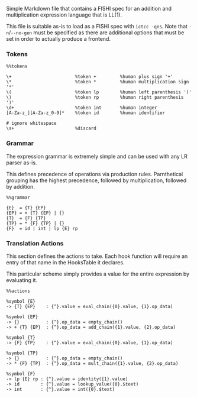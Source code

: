Simple Markdown file that contains a FISHI spec for an addition and
multiplication expression language that is LL(1).

This file is suitable as-is to load as a FISHI spec with `ictcc -qns`. Note that
`-n`/`--no-gen` must be specified as there are additional options that must be
set in order to actually produce a frontend.

### Tokens

```fishi
%%tokens

\+                        %token +         %human plus sign '+'
\*                        %token *         %human multiplication sign '*'
\(                        %token lp        %human left parenthesis '('
\)                        %token rp        %human right parenthesis ')'
\d+                       %token int       %human integer
[A-Za-z_][A-Za-z_0-9]*    %token id        %human identifier

# ignore whitespace
\s+                       %discard
```

### Grammar

The expression grammar is extremely simple and can be used with any LR parser
as-is.

This defines precedence of operations via production rules. Parnthetical
grouping has the highest precedence, followed by multiplication, followed by
addition.

```fishi
%%grammar

{E}  = {T} {EP}
{EP} = + {T} {EP} | {}
{T}  = {F} {TP}
{TP} = * {F} {TP} | {}
{F}  = id | int | lp {E} rp
```

### Translation Actions

This section defines the actions to take. Each hook function will require an
entry of that name in the HooksTable it declares.

This particular scheme simply provides a value for the entire expression by
evaluating it.

```fishi
%%actions

%symbol {E}
-> {T} {EP}    : {^}.value = eval_chain({0}.value, {1}.op_data)

%symbol {EP}
-> {}          : {^}.op_data = empty_chain()
-> + {T} {EP}  : {^}.op_data = add_chain({1}.value, {2}.op_data)

%symbol {T}
-> {F} {TP}    : {^}.value = eval_chain({0}.value, {1}.op_data)

%symbol {TP}
-> {}          : {^}.op_data = empty_chain()
-> * {F} {TP}  : {^}.op_data = mult_chain({1}.value, {2}.op_data)

%symbol {F}
-> lp {E} rp : {^}.value = identity({1}.value)
-> id        : {^}.value = lookup_value({0}.$text)
-> int       : {^}.value = int({0}.$text)
```